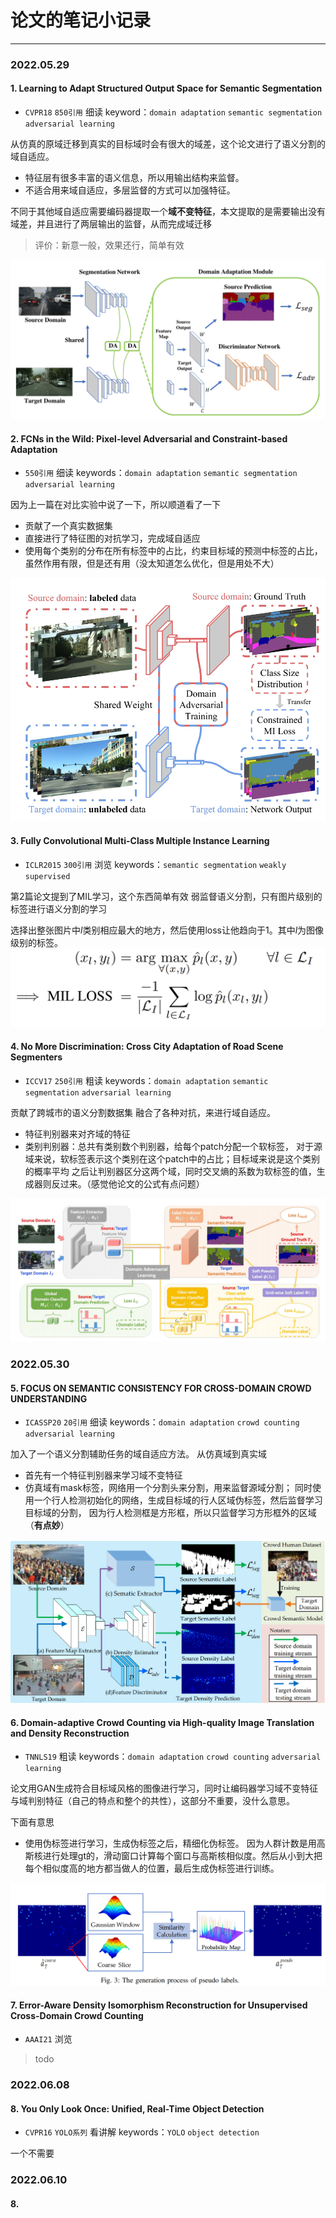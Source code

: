# 论文的笔记小记录

----


### 2022.05.29


#### 1.  Learning to Adapt Structured Output Space for Semantic Segmentation
- `CVPR18` `850引用` 细读
keyword：`domain adaptation` `semantic segmentation` `adversarial learning`

从仿真的原域迁移到真实的目标域时会有很大的域差，这个论文进行了语义分割的域自适应。

- 特征层有很多丰富的语义信息，所以用输出结构来监督。
- 不适合用来域自适应，多层监督的方式可以加强特征。

不同于其他域自适应需要编码器提取一个**域不变特征**，本文提取的是需要输出没有域差，并且进行了两层输出的监督，从而完成域迁移

>评价：新意一般，效果还行，简单有效

![alt](./img/220529/da.png "framework")


#### 2. FCNs in the Wild: Pixel-level Adversarial and Constraint-based Adaptation
- `550引用` 细读
keywords：`domain adaptation` `semantic segmentation` `adversarial learning`

因为上一篇在对比实验中说了一下，所以顺道看了一下

- 贡献了一个真实数据集
- 直接进行了特征图的对抗学习，完成域自适应
- 使用每个类别的分布在所有标签中的占比，约束目标域的预测中标签的占比，虽然作用有限，但是还有用（没太知道怎么优化，但是用处不大）


![alt](./img/220529/fcn.png "framework")


#### 3. Fully Convolutional Multi-Class Multiple Instance Learning
- `ICLR2015` `300引用` 浏览
keywords：`semantic segmentation` `weakly supervised`

第2篇论文提到了MIL学习，这个东西简单有效
弱监督语义分割，只有图片级别的标签进行语义分割的学习

选择出整张图片中$l$类别相应最大的地方，然后使用loss让他趋向于$1$。其中$l$为图像级别的标签。
![alt](./img/220529/MIL.png "loss")

#### 4. No More Discrimination: Cross City Adaptation of Road Scene Segmenters
- `ICCV17` `250引用` 粗读
keywords：`domain adaptation` `semantic segmentation` `adversarial learning`

贡献了跨城市的语义分割数据集
融合了各种对抗，来进行域自适应。
- 特征判别器来对齐域的特征
- 类别判别器：总共有类别数个判别器，给每个patch分配一个软标签，
对于源域来说，软标签表示这个类别在这个patch中的占比；目标域来说是这个类别的概率平均
之后让判别器区分这两个域，同时交叉熵的系数为软标签的值，生成器则反过来。（感觉他论文的公式有点问题）


![alt](./img/220529/no.png "framework")



### 2022.05.30

#### 5. FOCUS ON SEMANTIC CONSISTENCY FOR CROSS-DOMAIN CROWD UNDERSTANDING
- `ICASSP20` `20引用` 细读
keywords：`domain adaptation` `crowd counting` `adversarial learning`

加入了一个语义分割辅助任务的域自适应方法。
从仿真域到真实域

- 首先有一个特征判别器来学习域不变特征
- 仿真域有mask标签，网络用一个分割头来分割，用来监督源域分割；
同时使用一个行人检测初始化的网络，生成目标域的行人区域伪标签，然后监督学习目标域的分割，
因为行人检测框是方形框，所以只监督学习方形框外的区域（**有点妙**）

![alt](./img/220530/focus.png "framework")

#### 6. Domain-adaptive Crowd Counting via High-quality Image Translation and Density Reconstruction 
- `TNNLS19` 粗读
keywords：`domain adaptation` `crowd counting` `adversarial learning`

论文用GAN生成符合目标域风格的图像进行学习，同时让编码器学习域不变特征与域判别特征（自己的特点和整个的共性），这部分不重要，没什么意思。

下面有意思
- 使用伪标签进行学习，生成伪标签之后，精细化伪标签。
因为人群计数是用高斯核进行处理gt的，滑动窗口计算每个窗口与高斯核相似度。然后从小到大把每个相似度高的地方都当做人的位置，最后生成伪标签进行训练。

![alt](./img/220530/pseudo.png "framework")


#### 7. Error-Aware Density Isomorphism Reconstruction for Unsupervised Cross-Domain Crowd Counting
- `AAAI21` 浏览

>todo


### 2022.06.08

#### 8. You Only Look Once: Unified, Real-Time Object Detection
- `CVPR16` `YOLO系列` 看讲解
keywords：`YOLO` `object detection`

一个不需要

### 2022.06.10

#### 8. 



